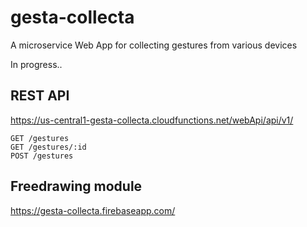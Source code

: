 # gesta-collecta
A microservice Web App for collecting gestures from various devices

In progress..

## REST API
https://us-central1-gesta-collecta.cloudfunctions.net/webApi/api/v1/

    GET /gestures    
    GET /gestures/:id
    POST /gestures

## Freedrawing module
https://gesta-collecta.firebaseapp.com/